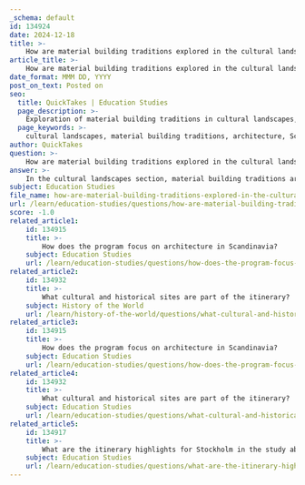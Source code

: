 ```yaml
---
_schema: default
id: 134924
date: 2024-12-18
title: >-
    How are material building traditions explored in the cultural landscapes section?
article_title: >-
    How are material building traditions explored in the cultural landscapes section?
date_format: MMM DD, YYYY
post_on_text: Posted on
seo:
  title: QuickTakes | Education Studies
  page_description: >-
    Exploration of material building traditions in cultural landscapes, emphasizing the role of local materials like wood in Scandinavian architecture and the significance of architectural forms such as barns and prehistoric structures in cultural identity.
  page_keywords: >-
    cultural landscapes, material building traditions, architecture, Scandinavian culture, wood, barn architecture, cultural identity, local materials, construction techniques, Sardinian architecture, prehistoric constructions, Nuraghe, Domus de Janas, cultural heritage, environmental context
author: QuickTakes
question: >-
    How are material building traditions explored in the cultural landscapes section?
answer: >-
    In the cultural landscapes section, material building traditions are explored through the examination of how specific materials, particularly wood, have shaped the architectural landscape of Scandinavia. Wood is deeply embedded in Scandinavian culture and has been a fundamental element in the region's building traditions for centuries. This connection to wood reflects a broader relationship with nature, craftsmanship, and cultural identity.\n\nThe exploration of material building traditions also includes the analysis of barn architecture, which highlights three main characteristics: barns as material entities, expressions of building traditions, and elements of the cultural landscape. This approach emphasizes the significance of local materials and construction techniques in preserving cultural heritage and identity.\n\nAdditionally, the study of Sardinian architecture showcases how the island's diverse cultural influences have led to unique building styles and materials. The preservation of prehistoric constructions, such as the Nuraghe and Domus de Janas, further illustrates the importance of material culture in understanding the historical and cultural narratives of a region.\n\nOverall, the cultural landscapes section delves into how material building traditions not only reflect the environmental context but also embody the historical experiences and cultural values of the communities that create and inhabit these spaces.
subject: Education Studies
file_name: how-are-material-building-traditions-explored-in-the-cultural-landscapes-section.md
url: /learn/education-studies/questions/how-are-material-building-traditions-explored-in-the-cultural-landscapes-section
score: -1.0
related_article1:
    id: 134915
    title: >-
        How does the program focus on architecture in Scandinavia?
    subject: Education Studies
    url: /learn/education-studies/questions/how-does-the-program-focus-on-architecture-in-scandinavia
related_article2:
    id: 134932
    title: >-
        What cultural and historical sites are part of the itinerary?
    subject: History of the World
    url: /learn/history-of-the-world/questions/what-cultural-and-historical-sites-are-part-of-the-itinerary
related_article3:
    id: 134915
    title: >-
        How does the program focus on architecture in Scandinavia?
    subject: Education Studies
    url: /learn/education-studies/questions/how-does-the-program-focus-on-architecture-in-scandinavia
related_article4:
    id: 134932
    title: >-
        What cultural and historical sites are part of the itinerary?
    subject: Education Studies
    url: /learn/education-studies/questions/what-cultural-and-historical-sites-are-part-of-the-itinerary
related_article5:
    id: 134917
    title: >-
        What are the itinerary highlights for Stockholm in the study abroad program?
    subject: Education Studies
    url: /learn/education-studies/questions/what-are-the-itinerary-highlights-for-stockholm-in-the-study-abroad-program
---
```


&nbsp;